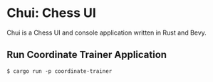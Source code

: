 # Chui: Chess UI

Chui is a Chess UI and console application written in Rust and Bevy.

## Run Coordinate Trainer Application

```
$ cargo run -p coordinate-trainer
```
